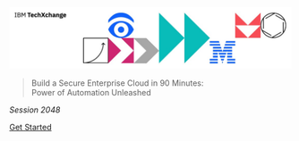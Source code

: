 <img src="../header.jpg">

> Build a Secure Enterprise Cloud in 90 Minutes:<br>Power of Automation Unleashed

_Session 2048_

[Get Started](#main)
